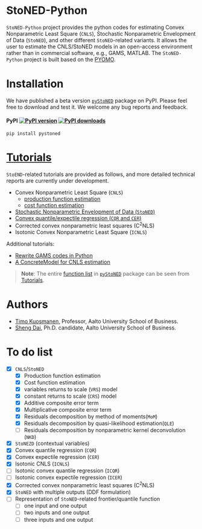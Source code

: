 # StoNED-Python

`StoNED-Python` project provides the python codes for estimating Convex Nonparametric Least Square (`CNLS`), Stochastic Nonparametric Envelopment of Data (`StoNED`), and other different `StoNED`-related variants. It allows the user to estimate the CNLS/StoNED models in an open-access environment rather than in commercial software, e.g., GAMS, MATLAB. The `StoNED-Python` project is built based on the [PYOMO](http://www.pyomo.org/). 

# Installation

We have published a beta version [`pyStoNED`](https://pypi.org/project/pystoned/) package on PyPI. Please feel free to download and test it. We welcome any bug reports and feedback.

#### PyPI [![PyPI version](https://img.shields.io/pypi/v/pystoned.svg?maxAge=3600)](https://pypi.org/project/pystoned/) [![PyPI downloads](https://img.shields.io/pypi/dm/pystoned.svg?maxAge=21600)](https://pypistats.org/packages/pystoned)

    pip install pystoned

# [Tutorials](https://github.com/ds2010/StoNED-Python/tree/master/Tutorials)

`StoEND`-related tutorials are provided as follows, and more detailed technical reports are currently under development.
  + Convex Nonparametric Least Square (`CNLS`)
    + [production function estimation](https://github.com/ds2010/StoNED-Python/blob/master/Tutorials/CNLS_prod.ipynb) 
    + [cost function estimation](https://github.com/ds2010/StoNED-Python/blob/master/Tutorials/CNLS_cost.ipynb)    
  + [Stochastic Nonparametric Envelopment of Data (`StoNED`)](https://github.com/ds2010/StoNED-Python/blob/master/Tutorials/StoNED.ipynb)
  + [Convex quantile/expectile regression (`CQR` and `CER`)](https://github.com/ds2010/StoNED-Python/blob/master/Tutorials/CQR_CER.ipynb)
  + Corrected convex nonparametric least squares (C<sup>2</sup>NLS)
  + Isotonic Convex Nonparametric Least Square (`ICNLS`)

Additional tutorials:
  + [Rewrite GAMS codes in Python](https://github.com/ds2010/StoNED-Python/blob/master/Tutorials/gams2python.ipynb)
  + [A ConcreteModel for CNLS estimation](https://github.com/ds2010/StoNED-Python/blob/master/Tutorials/ConcreteModel.ipynb)
 
> **Note**: The entire [function list](https://github.com/ds2010/StoNED-Python/blob/master/Tutorials/function_list.ipynb) in [`pyStoNED`](https://pypi.org/project/pystoned/) package can be seen from [Tutorials](https://github.com/ds2010/StoNED-Python/tree/master/Tutorials).
  
# Authors

 + [Timo Kuosmanen](https://people.aalto.fi/timo.kuosmanen), Professor, Aalto University School of Business.
 + [Sheng Dai](https://www.researchgate.net/profile/Sheng_Dai8), Ph.D. candidate, Aalto University School of Business.

# To do list
- [x]  `CNLS`/`StoNED`
   - [x] Production function estimation
   - [x] Cost function estimation
   - [x] variables returns to scale (`VRS`) model
   - [x] constant returns to scale (`CRS`) model
   - [x] Additive composite error term
   - [x] Multiplicative composite error term
   - [x] Residuals decomposition by method of moments(`MoM`) 
   - [x] Residuals decomposition by quasi-likelihood estimation(`QLE`)
   - [ ] Residuals decomposition by nonparametric kernel deconvolution (`NKD`)
- [x] `StoNEZD` (contextual variables)
- [x] Convex quantile regression (`CQR`)
- [x] Convex expectile regression (`CER`)
- [x] Isotonic CNLS (`ICNLS`)
- [ ] Isotonic convex quantile regression (`ICQR`)
- [ ] Isotonic convex expectile regression (`ICER`)
- [x] Corrected convex nonparametric least squares (C<sup>2</sup>NLS)
- [x] `StoNED` with multiple outputs (DDF formulation)
- [ ] Representation of `StoNED`-related frontier/quantile function
   - [ ] one input and one output
   - [ ] two inputs and one output 
   - [ ] three inputs and one output 
